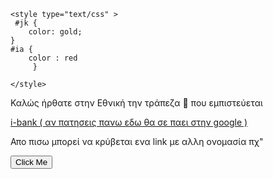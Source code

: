 
<html>
<head>
    <meta name="viewport" content="width=device-width">

</head>
<body>
<script>
    var count= 0;
    var output=documen.getElementbyId('output');
function counter()
    
count++;
output.innerHTML=output;
    
</script>
    
    <style type="text/css" >
     #jk {
        color: gold;
    }
    #ia {
        color : red
         }
         
    </style>
   
   <p id="jk" > Καλώς ήρθατε στην Εθνική την τράπεζα 🏦 που εμπιστεύεται </p>
   <a href=" https://www.google.com/ " >i-bank ( αν πατησεις πανω εδω θα σε παει στην google ) </a>
   
   <p id="ab" >
       Απο πισω μπορεί να κρύβεται ενα link με αλλη ονομασία πχ" <a href=" www.kati.px > (ονομα ) </a> "
   </p>
           
   <button onClick="counter()" > Click Me</button>
   <p id="output"> </p>
</body>
</html>
